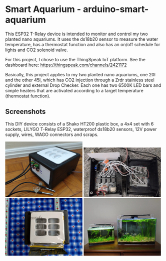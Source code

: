 # Smart Aquarium - arduino-smart-aquarium

This ESP32 T-Relay device is intended to monitor and control my two planted nano aquariums. It uses the ds18b20 sensor to measure the water temperature, has a thermostat function and also has an on/off schedule for lights and CO2 solenoid valve.

For this project, I chose to use the ThingSpeak IoT platform. See the dashboard here: <https://thingspeak.com/channels/2421172>

Basically, this project applies to my two planted nano aquariums, one 20l and the other 45l, which has CO2 injection through a Zrdr stainless steel cylinder and external Drop Checker. Each one has two 6500K LED bars and simple heaters that are activated according to a target temperature (thermostat function).

## Screenshots

This DIY device consists of a Shako HT200 plastic box, a 4x4 set with 6 sockets, LILYGO T-Relay ESP32, waterproof ds18b20 sensors, 12V power supply, wires, WAGO connectors and scraps.

<img src="extras/img/IMG_20240205_154955856.jpg" width="49%"/> <img src="extras/img/IMG_20240205_144102019_HDR.jpg" width="49%"/>
<img src="extras/img/IMG_20240201_101751198_HDR.jpg" width="49%"/> <img src="extras/img/IMG_20240203_144827712_HDR.jpg" width="49%"/>
